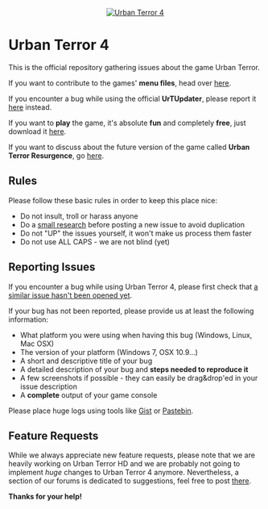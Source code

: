 <p align="center"><a href="http://www.urbanterror.info" title="Urban Terror official website" target="_blank"><img src="https://raw.githubusercontent.com/FrozenSand/UrbanTerror42/master/github_frozensand.jpg" alt="Urban Terror 4" title="Urban Terror 4" /></a></p>

Urban Terror 4
================

This is the official repository gathering issues about the game Urban Terror.

If you want to contribute to the games' **menu files**, head over [here](https://github.com/FrozenSand/UrbanTerror4/tree/master/menu).

If you encounter a bug while using the official **UrTUpdater**, please report it [here](https://github.com/Barbatos/UrTUpdater) instead.

If you want to **play** the game, it's absolute **fun** and completely **free**, just download it [here](http://www.urbanterror.info/downloads/).

If you want to discuss about the future version of the game called **Urban Terror Resurgence**, go [here](http://www.urbanterror.info/forums/forum/73-ue4-urban-terror-discussion/).


Rules
----------------

Please follow these basic rules in order to keep this place nice:

- Do not insult, troll or harass anyone
- Do a [small research](https://github.com/FrozenSand/UrbanTerror4/issues?q=is%3Aissue+) before posting a new issue to avoid duplication
- Do not "UP" the issues yourself, it won't make us process them faster
- Do not use ALL CAPS - we are not blind (yet)


Reporting Issues
----------------

If you encounter a bug while using Urban Terror 4, please first check that [a similar issue hasn't been opened yet](https://github.com/FrozenSand/UrbanTerror4/issues).

If your bug has not been reported, please provide us at least the following information:

- What platform you were using when having this bug (Windows, Linux, Mac OSX)
- The version of your platform (Windows 7, OSX 10.9...)
- A short and descriptive title of your bug
- A detailed description of your bug and **steps needed to reproduce it**
- A few screenshots if possible - they can easily be drag&drop'ed in your issue description
- A **complete** output of your game console

Please place huge logs using tools like [Gist](https://gist.github.com) or [Pastebin](http://pastebin.com).

Feature Requests
----------------

While we always appreciate new feature requests, please note that we are heavily working on Urban Terror HD and we are probably not going to implement *huge* changes to Urban Terror 4 anymore.
Nevertheless, a section of our forums is dedicated to suggestions, feel free to post [there](http://www.urbanterror.info/forums/forum/57-4x-suggestions/).


**Thanks for your help!**
